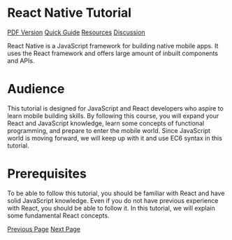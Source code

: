 # React Native Tutorial
[PDF Version](../react_native/react_native_pdf_version.md)
[Quick Guide](../react_native/react_native_quick_guide.md)
[Resources](../react_native/react_native_useful_resources.md)
[Discussion](../react_native/react_native_discussion.md)

React Native is a JavaScript framework for building native mobile apps. It uses the React framework and offers large amount of inbuilt components and APIs.

# Audience
This tutorial is designed for JavaScript and React developers who aspire to learn mobile building skills. By following this course, you will expand your React and JavaScript knowledge, learn some concepts of functional programming, and prepare to enter the mobile world. Since JavaScript world is moving forward, we will keep up with it and use EC6 syntax in this tutorial.

# Prerequisites
To be able to follow this tutorial, you should be familiar with React and have solid JavaScript knowledge. Even if you do not have previous experience with React, you should be able to follow it. In this tutorial, we will explain some fundamental React concepts.


[Previous Page](../react_native/index.md) [Next Page](../react_native/react_native_overview.md) 
